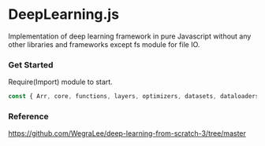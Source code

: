 # DeepLearning.js
Implementation of deep learning framework in pure Javascript without any other libraries and frameworks except fs module for file IO.

### Get Started
Require(Import) module to start.
```javascript
const { Arr, core, functions, layers, optimizers, datasets, dataloaders, utils } = require(PATH);
```

### Reference
https://github.com/WegraLee/deep-learning-from-scratch-3/tree/master
